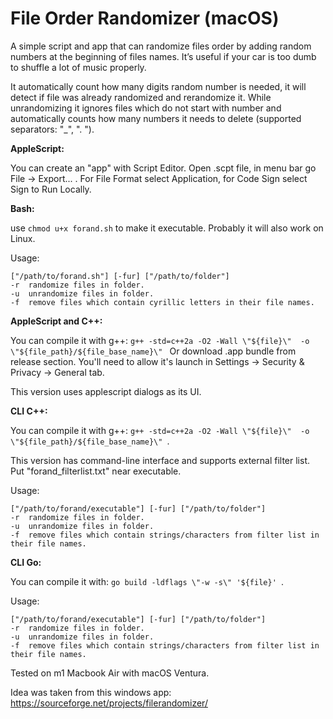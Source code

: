 # File Order Randomizer (macOS)
A simple script and app that can randomize files order by adding random numbers at the beginning of files names.
It’s useful if your car is too dumb to shuffle a lot of music properly.

It automatically count how many digits random number is needed, it will detect if file was already randomized and rerandomize it. While unrandomizing it ignores files which do not start with number and automatically counts how many numbers it needs to delete (supported separators: "_", ". ").

**AppleScript:**

You can create an "app" with Script Editor. Open .scpt file, in menu bar go File -> Export... . For File Format select Application, for Code Sign select Sign to Run Locally.

**Bash:**

use ```chmod u+x forand.sh``` to make it executable.
Probably it will also work on Linux.

Usage:
```
["/path/to/forand.sh"] [-fur] ["/path/to/folder"]
-r  randomize files in folder.
-u  unrandomize files in folder.
-f  remove files which contain cyrillic letters in their file names.
```


**AppleScript and C++:**

You can compile it with g++: ```g++ -std=c++2a -O2 -Wall \"${file}\"  -o \"${file_path}/${file_base_name}\" ```
Or download .app bundle from release section. You'll need to allow it's launch in Settings -> Security & Privacy -> General tab.

This version uses applescript dialogs as its UI.

**CLI C++:**

You can compile it with g++: ```g++ -std=c++2a -O2 -Wall \"${file}\"  -o \"${file_path}/${file_base_name}\" ```.

This version has command-line interface and supports external filter list. Put "forand_filterlist.txt" near executable.

Usage:
```
["/path/to/forand/executable"] [-fur] ["/path/to/folder"]
-r  randomize files in folder.
-u  unrandomize files in folder.
-f  remove files which contain strings/characters from filter list in their file names.
```

**CLI Go:**

You can compile it with: ```go build -ldflags \"-w -s\" '${file}' ```.

Usage:
```
["/path/to/forand/executable"] [-fur] ["/path/to/folder"]
-r  randomize files in folder.
-u  unrandomize files in folder.
-f  remove files which contain strings/characters from filter list in their file names.
```

Tested on m1 Macbook Air with macOS Ventura.

Idea was taken from this windows app: <https://sourceforge.net/projects/filerandomizer/>
